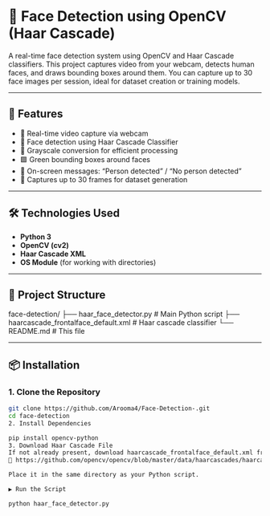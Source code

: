 # 👤 Face Detection using OpenCV (Haar Cascade)

A real-time face detection system using OpenCV and Haar Cascade classifiers. This project captures video from your webcam, detects human faces, and draws bounding boxes around them. You can capture up to 30 face images per session, ideal for dataset creation or training models.

---

## 🚀 Features

- 🎥 Real-time video capture via webcam  
- 🤖 Face detection using Haar Cascade Classifier  
- 🧠 Grayscale conversion for efficient processing  
- 🟩 Green bounding boxes around faces  
- 📝 On-screen messages: “Person detected” / “No person detected”  
- 💾 Captures up to 30 frames for dataset generation  

---

## 🛠️ Technologies Used

- **Python 3**
- **OpenCV (cv2)**
- **Haar Cascade XML**
- **OS Module** (for working with directories)

---

## 📂 Project Structure

face-detection/
├── haar_face_detector.py # Main Python script
├── haarcascade_frontalface_default.xml # Haar cascade classifier
└── README.md # This file



---

## 📦 Installation

### 1. Clone the Repository

```bash
git clone https://github.com/Arooma4/Face-Detection-.git
cd face-detection
2. Install Dependencies

pip install opencv-python
3. Download Haar Cascade File
If not already present, download haarcascade_frontalface_default.xml from OpenCV’s GitHub:
🔗 https://github.com/opencv/opencv/blob/master/data/haarcascades/haarcascade_frontalface_default.xml

Place it in the same directory as your Python script.

▶️ Run the Script

python haar_face_detector.py

